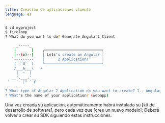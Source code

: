 ```yaml
---
title: Creación de aplicaciones cliente
lenguage: es
---
```


````sh
$ cd myproject
$ fireloop
? What do you want to do? Generate Angular2 Client

     _-----_     
    |       |    ╭──────────────────────────╮
    |--(o)--|    │ Lets's create an Angular │
   `---------´   │      2 Application!      │
    ( _´U`_ )    ╰──────────────────────────╯
    /___A___\   /
     |  ~  |     
   __'.___.'__   
 ´   `  |° ´ Y ` 

? What type of Angular 2 Application do you want to create? 1.- Angular 2 Web
? What's the name of your application? (webapp)
````

Una vez creada su aplicación, automáticamente habrá instalado su [kit de desarrollo de software], pero cada vez que [cree un nuevo modelo]; Deberá volver a crear su SDK siguiendo estas instrucciones.


[FireLoop]: http://fireloop.io
[software development kit]: https://github.com/mean-expert-official/fireloop.io/wiki/Creating-Client-SDK
[create a new model]: https://github.com/mean-expert-official/fireloop.io/wiki/Creating-FireLoop-Models
[following this instructions]: https://github.com/mean-expert-official/fireloop.io/wiki/Creating-Client-SDK